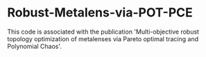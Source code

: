 # Robust-Metalens-via-POT-PCE

This code is associated with the publication 'Multi-objective robust topology optimization of metalenses via Pareto optimal tracing and Polynomial Chaos'.
